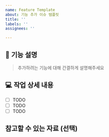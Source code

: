 ```yaml
---
name: Feature Template
about: 기능 추가 이슈 템플릿
title: ''
labels: ''
assignees: ''

---
```


## 🤔 기능 설명
> 추가하려는 기능에 대해 간결하게 설명해주세요

## 💻 작업 상세 내용
- [ ] TODO
- [ ] TODO
- [ ] TODO

## 참고할 수 있는 자료 (선택)
